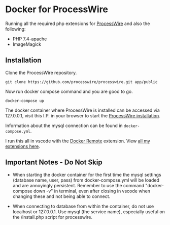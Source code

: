 # Docker for ProcessWire

Running all the required php extensions for [ProcessWire](https://github.com/processwire/processwire) and also the following:

* PHP 7.4-apache
* ImageMagick

## Installation

Clone the ProcessWire repository.
```
git clone https://github.com/processwire/processwire.git app/public
```

Now run docker compose command and you are good to go.

```
docker-compose up
```

The docker container where ProcessWire is installed can be accessed via 127.0.0.1, visit this I.P. in your browser to start the [ProcessWire installation](https://processwire.com/docs/start/install/new/).

Information about the mysql connection can be found in `docker-compose.yml`.

I run this all in vscode with the [Docker Remote](https://github.com/Microsoft/vscode-remote-release) extension. View [all my extensions here](https://github.com/Geerodge/dotfiles).

## Important Notes - Do Not Skip

* When starting the docker container for the first time the mysql settings (database name, user, pass) from docker-compose.yml will be loaded and are annoyingly persistent. Remember to use the command "docker-compose down -v" in terminal, even after closing in vscode when changing these and not being able to connect.

* When connecting to database from within the container, do not use localhost or 127.0.0.1. Use mysql (the service name), especially useful on the /install.php script for processwire.
